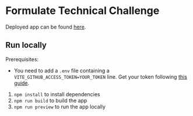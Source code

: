 # Formulate Technical Challenge

Deployed app can be found [here](https://formulate-tech-test.netlify.app/).

## Run locally

Prerequisites:
* You need to add a `.env` file containing a `VITE_GITHUB_ACCESS_TOKEN=YOUR_TOKEN` line. Get your token following [this guide](https://docs.github.com/en/authentication/keeping-your-account-and-data-secure/creating-a-personal-access-token).

1. `npm install` to install dependencies
2. `npm run build` to build the app
3. `npm run preview` to run the app locally